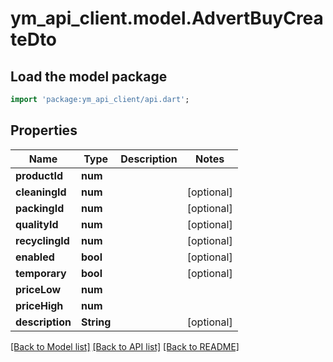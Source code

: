 # ym_api_client.model.AdvertBuyCreateDto

## Load the model package
```dart
import 'package:ym_api_client/api.dart';
```

## Properties
Name | Type | Description | Notes
------------ | ------------- | ------------- | -------------
**productId** | **num** |  | 
**cleaningId** | **num** |  | [optional] 
**packingId** | **num** |  | [optional] 
**qualityId** | **num** |  | [optional] 
**recyclingId** | **num** |  | [optional] 
**enabled** | **bool** |  | [optional] 
**temporary** | **bool** |  | [optional] 
**priceLow** | **num** |  | 
**priceHigh** | **num** |  | 
**description** | **String** |  | [optional] 

[[Back to Model list]](../README.md#documentation-for-models) [[Back to API list]](../README.md#documentation-for-api-endpoints) [[Back to README]](../README.md)



